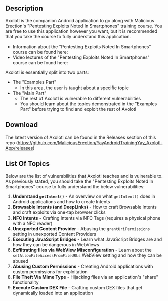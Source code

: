 ## Description

Axolotl is the companion Android application to go along with Malicious Erection's "Pentesting Exploits Noted In Smartphones" training course. You are free to use this application however you want, but it is recommended that you take the course to fully understand this application.

* Information about the "Pentesting Exploits Noted In Smartphones" course can be found here: <URL coming soon>
* Video lectures of the "Pentesting Exploits Noted In Smartphones" course can be found here: <URL coming soon>

Axolotl is essentially split into two parts:

* The "Examples Part"
  * In this area, the user is taught about a specific topic
* The "Main Part"
  * The rest of Axolotl is vulnerable to different vulnerabilities
  * You should learn about the topics demonstrated in the "Examples Part" before trying to find and exploit the rest of Axolotl

## Download

The latest version of Axolotl can be found in the Releases section of this repo (https://github.com/MaliciousErection/YayAndroidTrainingYay_Axolotl-App/releases)

## List Of Topics

Below are the list of vulnerabilities that Axolotl teaches and is vulnerable to. As previously stated, you should take the "Pentesting Exploits Noted In Smartphones" course to fully understand the below vulnerabilities:

1. **Understand `getIntent()`** - An overview on what `getIntent()` does in Android applications and how to create Intents
2. **Browsable Intents (and DeepLinks)** - How to craft Browsable Intents and craft exploits via one-tap browser clicks
3. **NFC Intents** - Crafting Intents via NFC Tags (requires a physical phone with a NFC reader)
4. **Unexported Content Provider** - Abusing the `grantUriPermissions` setting in unexported Content Providers
5. **Executing JavaScript Bridges** - Learn what JavaScript Bridges are and how they can be dangerous in WebViews
6. **Exfiltrating files via WebView Misconfiguration** - Learn about the `setAllowFileAccessFromFileURLs` WebView setting and how they can be abused
7. **Abusing Custom Permissions** - Creating Android applications with custom permissions for exploitation
8. **File Theft Via Mime Type** - Hijacking files via an application's "share" functionality
9. **Execute Custom DEX File** - Crafting custom DEX files that get dynamically loaded into an application
